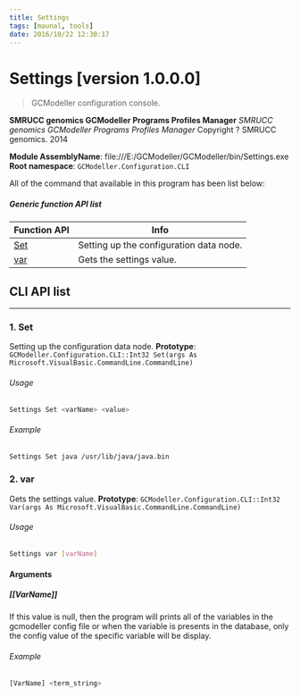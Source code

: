 ```yaml
---
title: Settings
tags: [maunal, tools]
date: 2016/10/22 12:30:17
---
```

# Settings [version 1.0.0.0]
> GCModeller configuration console.

<!--more-->

**SMRUCC genomics GCModeller Programs Profiles Manager**
_SMRUCC genomics GCModeller Programs Profiles Manager_
Copyright ? SMRUCC genomics. 2014

**Module AssemblyName**: file:///E:/GCModeller/GCModeller/bin/Settings.exe
**Root namespace**: ``GCModeller.Configuration.CLI``


All of the command that available in this program has been list below:

##### Generic function API list
|Function API|Info|
|------------|----|
|[Set](#Set)|Setting up the configuration data node.|
|[var](#var)|Gets the settings value.|

## CLI API list
--------------------------
<h3 id="Set"> 1. Set</h3>

Setting up the configuration data node.
**Prototype**: ``GCModeller.Configuration.CLI::Int32 Set(args As Microsoft.VisualBasic.CommandLine.CommandLine)``

###### Usage
```bash
Settings Set <varName> <value>
```
###### Example
```bash
Settings Set java /usr/lib/java/java.bin
```
<h3 id="var"> 2. var</h3>

Gets the settings value.
**Prototype**: ``GCModeller.Configuration.CLI::Int32 Var(args As Microsoft.VisualBasic.CommandLine.CommandLine)``

###### Usage
```bash
Settings var [varName]
```


#### Arguments
##### [[VarName]]
If this value is null, then the program will prints all of the variables in the gcmodeller config file or when the variable is presents in the database, only the config value of the specific variable will be display.

###### Example
```bash
[VarName] <term_string>
```
